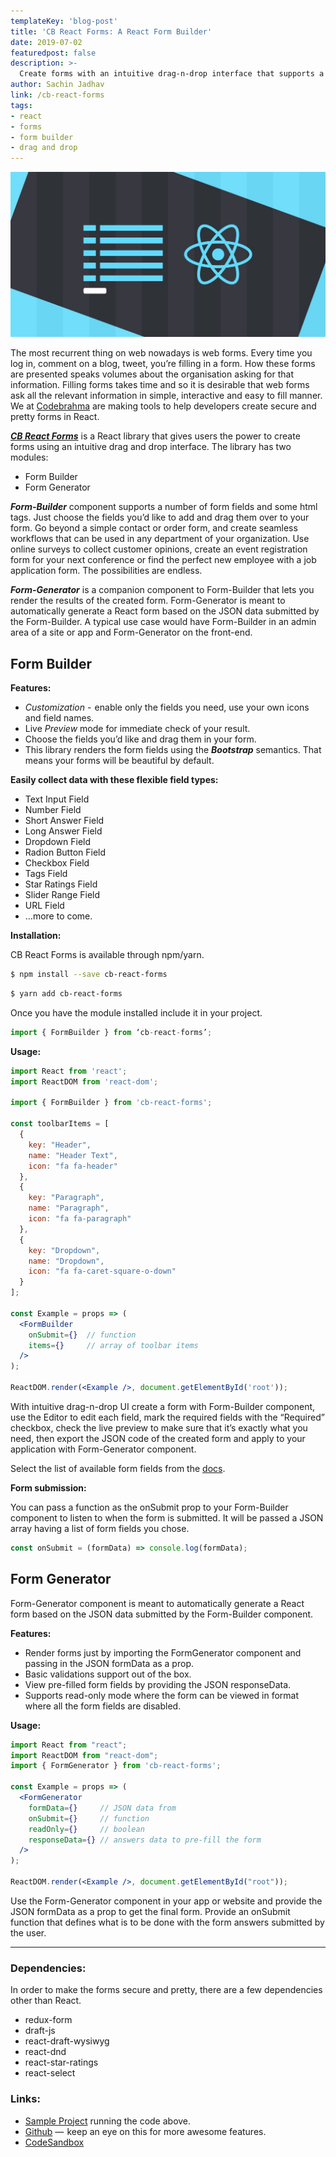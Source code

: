 ```yaml
---
templateKey: 'blog-post'
title: 'CB React Forms: A React Form Builder'
date: 2019-07-02
featuredpost: false
description: >-
  Create forms with an intuitive drag-n-drop interface that supports a number of form fields with built-in validations.
author: Sachin Jadhav
link: /cb-react-forms
tags:
- react 
- forms
- form builder
- drag and drop
---
```


![Forms with React](./images/cb-react-forms-hero.jpeg)

The most recurrent thing on web nowadays is web forms. Every time you log in, comment on a blog, tweet, you’re filling in a form. How these forms are presented speaks volumes about the organisation asking for that information. Filling forms takes time and so it is desirable that web forms ask all the relevant information in simple, interactive and easy to fill manner. We at [Codebrahma](/react-js-development) are making tools to help developers create secure and pretty forms in React. 

[**_CB React Forms_**](https://github.com/Codebrahma/cb-react-forms)  is a React library that gives users the power to create forms using an intuitive drag and drop interface. The library has two modules:

- Form Builder
- Form Generator

**_Form-Builder_**  component supports a number of form fields and some html tags. Just choose the fields you’d like to add and drag them over to your form. Go beyond a simple contact or order form, and create seamless workflows that can be used in any department of your organization. Use online surveys to collect customer opinions, create an event registration form for your next conference or find the perfect new employee with a job application form. The possibilities are endless.

**_Form-Generator_**  is a companion component to Form-Builder that lets you render the results of the created form. Form-Generator is meant to automatically generate a React form based on the JSON data submitted by the Form-Builder. A typical use case would have Form-Builder in an admin area of a site or app and Form-Generator on the front-end.


## Form Builder

**Features:**

-  _Customization_ -  enable only the fields you need, use your own icons and field names.
- Live _Preview_ mode for immediate check of your result.
- Choose the fields you’d like and drag them in your form.
- This library renders the form fields using the **_Bootstrap_** semantics. That means your forms will be beautiful by default.

**Easily collect data with these flexible field types:**

- Text Input Field
- Number Field
- Short Answer Field
- Long Answer Field
- Dropdown Field
- Radion Button Field
- Checkbox Field
- Tags Field
- Star Ratings Field
- Slider Range Field
- URL Field
- …more to come.

**Installation:**

CB React Forms is available through npm/yarn.

```bash
$ npm install --save cb-react-forms
```
```bash
$ yarn add cb-react-forms
```

Once you have the module installed include it in your project.

```jsx
import { FormBuilder } from ‘cb-react-forms’;
```

 **Usage:**

```jsx
import React from 'react';
import ReactDOM from 'react-dom';

import { FormBuilder } from 'cb-react-forms';

const toolbarItems = [
  {
    key: "Header",
    name: "Header Text",
    icon: "fa fa-header"
  },
  {
    key: "Paragraph",
    name: "Paragraph",
    icon: "fa fa-paragraph"
  },
  {
    key: "Dropdown",
    name: "Dropdown",
    icon: "fa fa-caret-square-o-down"
  }
];

const Example = props => (
  <FormBuilder 
    onSubmit={}  // function
    items={}     // array of toolbar items
  />
);

ReactDOM.render(<Example />, document.getElementById('root'));
```

With intuitive drag-n-drop UI create a form with Form-Builder component, use the Editor to edit each field, mark the required fields with the “Required” checkbox, check the live preview to make sure that it’s exactly what you need, then export the JSON code of the created form and apply to your application with Form-Generator component.

Select the list of available form fields from the  [docs](https://github.com/Codebrahma/cb-react-forms#list-of-toolbar-items).

**Form submission:**

You can pass a function as the onSubmit prop to your Form-Builder component to listen to when the form is submitted. It will be passed a JSON array having a list of form fields you chose.

```jsx
const onSubmit = (formData) => console.log(formData);
```

## **Form Generator**

Form-Generator component is meant to automatically generate a React form based on the JSON data submitted by the Form-Builder component.

**Features:**

- Render forms just by importing the FormGenerator component and passing in the JSON formData as a prop.
- Basic validations support out of the box.
- View pre-filled form fields by providing the JSON responseData.
- Supports read-only mode where the form can be viewed in format where all the form fields are disabled.

**Usage:**

```jsx
import React from "react";
import ReactDOM from "react-dom";
import { FormGenerator } from 'cb-react-forms';
 
const Example = props => (
  <FormGenerator 
    formData={}     // JSON data from 
    onSubmit={}     // function
    readOnly={}     // boolean
    responseData={} // answers data to pre-fill the form
  />
);
 
ReactDOM.render(<Example />, document.getElementById("root"));
```

Use the Form-Generator component in your app or website and provide the JSON formData as a prop to get the final form. Provide an onSubmit function that defines what is to be done with the form answers submitted by the user.
<hr/>

### Dependencies:

In order to make the forms secure and pretty, there are a few dependencies other than React.

- redux-form
- draft-js
- react-draft-wysiwyg
- react-dnd
- react-star-ratings
- react-select

### **Links:**

- [Sample Project](https://cb-react-forms.netlify.com/) running the code above.
- [Github](https://github.com/Codebrahma/cb-react-forms) —  keep an eye on this for more awesome features.
- [CodeSandbox](https://codesandbox.io/s/cb-react-forms-xzn8w)